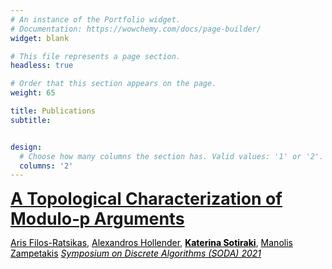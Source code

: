 ```yaml
---
# An instance of the Portfolio widget.
# Documentation: https://wowchemy.com/docs/page-builder/
widget: blank

# This file represents a page section.
headless: true

# Order that this section appears on the page.
weight: 65

title: Publications
subtitle: 


design:
  # Choose how many columns the section has. Valid values: '1' or '2'.
  columns: '2'
---
```


<a href="https://arxiv.org/abs/2003.11974" style="font-size:20pt; font-weight:bold">
    A Topological Characterization of Modulo-p Arguments 
</a>
<p> <a href="https://mzampet.com" style="color:black">Aris Filos-Ratsikas</a>, 
    <a href="https://mzampet.com"style="color:black">Alexandros Hollender</a>, <a href="https://mzampet.com" style="font-weight:bold; color:black">Katerina Sotiraki</a>, <a href="https://mzampet.com" style="color:black">Manolis Zampetakis</a>
<a href="https://www.siam.org/conferences/cm/conference/soda21" style="font-style:italic; color:black">Symposium on Discrete Algorithms (SODA) 2021</a>